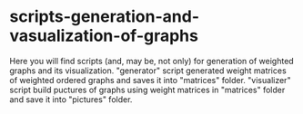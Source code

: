 # scripts-generation-and-vasualization-of-graphs
Here you will find scripts (and, may be, not only) for generation of weighted graphs and its visualization.
"generator" script generated weight matrices of weighted ordered graphs and saves it into "matrices" folder.
"visualizer" script build puctures of graphs using weight matrices in "matrices" folder and save it into "pictures" folder.
